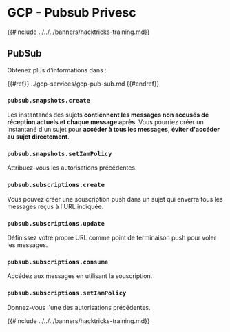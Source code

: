 # GCP - Pubsub Privesc

{{#include ../../../banners/hacktricks-training.md}}

## PubSub

Obtenez plus d'informations dans :

{{#ref}}
../gcp-services/gcp-pub-sub.md
{{#endref}}

### `pubsub.snapshots.create`

Les instantanés des sujets **contiennent les messages non accusés de réception actuels et chaque message après**. Vous pourriez créer un instantané d'un sujet pour **accéder à tous les messages**, **éviter d'accéder au sujet directement**.

### **`pubsub.snapshots.setIamPolicy`**

Attribuez-vous les autorisations précédentes.

### `pubsub.subscriptions.create`

Vous pouvez créer une souscription push dans un sujet qui enverra tous les messages reçus à l'URL indiquée.

### **`pubsub.subscriptions.update`**

Définissez votre propre URL comme point de terminaison push pour voler les messages.

### `pubsub.subscriptions.consume`

Accédez aux messages en utilisant la souscription.

### `pubsub.subscriptions.setIamPolicy`

Donnez-vous l'une des autorisations précédentes.

{{#include ../../../banners/hacktricks-training.md}}
